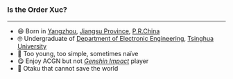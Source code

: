 ### Is the Order Xuc?

---

- 😄 Born in [Yangzhou](http://www.yangzhou.gov.cn/), [Jiangsu Province](http://www.jiangsu.gov.cn/), [P.R.China](https://www.gov.cn/)
- 🤓 Undergraduate of [Department of Electronic Engineering](https://www.ee.tsinghua.edu.cn/), [Tsinghua University](https://www.tsinghua.edu.cn/)
- 🤪 Too young, too simple, sometimes naïve
- 😋 Enjoy ACGN but not [_Genshin Impact_](https://genshin.hoyoverse.com/) player
- 🥵 Otaku that cannot save the world
